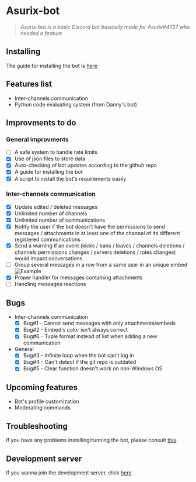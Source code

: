 # Asurix-bot

> *Asurix-bot is a basic Discord bot basically made for Asurix#4727 who needed a feature*

## Installing

The guide for installing the bot is [here](INSTALLING.md)

## Features list

* Inter-channels communication
* Python code evaluating system (from Danny's bot)

## Improvments to do

### General improvments

* [ ] A safe system to handle rate limits
* [X] Use of json files to store data
* [X] Auto-checking of bot updates according to the github repo
* [X] A guide for installing the bot
* [X] A script to install the bot's requirements easily

### Inter-channels communication

* [X] Update edited / deleted messages
* [X] Unlimited number of channels
* [X] Unlimited number of communications
* [X] Notify the user if the bot doesn't have the permissions to send messages / attachments in at least one of the channel of its different registered communications
* [X] Send a warning if an event (kicks / bans / leaves / channels deletions / channels permissions changes / servers deletions / roles changes) would impact conversations
* [ ] Group several messages in a row from a same user in an unique embed ![Example](http://i.imgur.com/84PjK2D.png)
* [X] Proper handler for messages containing attachments
* [ ] Handling messages reactions

## Bugs

* Inter-channels communication
  * [X] Bug#1 - Cannot send messages with only attachments/embeds
  * [X] Bug#2 - Embed's color isn't always correct
  * [X] Bug#6 - Tuple format instead of list when adding a new communication
* General
  * [X] Bug#3 - Infinite loop when the bot can't log in
  * [X] Bug#4 - Can't detect if the git repo is outdated
  * [X] Bug#5 - Clear function doesn't work on non-Windows OS

## Upcoming features

* Bot's profile customization
* Moderating commands

## Troubleshooting

If you have any problems installing/running the bot, please consult [this](TROUBLESHOOTING.md).

## Development server

If you wanna join the development server, click [here](https://discord.gg/nXHZF53).